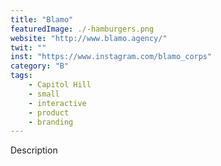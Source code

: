 ```yaml
---
title: "Blamo"
featuredImage: ./-hamburgers.png
website: "http://www.blamo.agency/"
twit: ""
inst: "https://www.instagram.com/blamo_corps"
category: "B"
tags:
    - Capitol Hill
    - small
    - interactive
    - product
    - branding
---
```


Description
